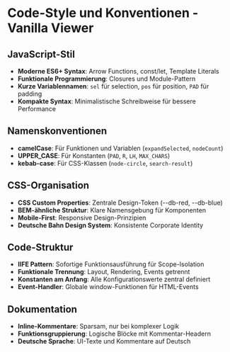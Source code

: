 # Code-Style und Konventionen - Vanilla Viewer

## JavaScript-Stil
- **Moderne ES6+ Syntax**: Arrow Functions, const/let, Template Literals
- **Funktionale Programmierung**: Closures und Module-Pattern
- **Kurze Variablennamen**: `sel` für selection, `pos` für position, `PAD` für padding
- **Kompakte Syntax**: Minimalistische Schreibweise für bessere Performance

## Namenskonventionen
- **camelCase**: Für Funktionen und Variablen (`expandSelected`, `nodeCount`)
- **UPPER_CASE**: Für Konstanten (`PAD`, `R`, `LH`, `MAX_CHARS`)
- **kebab-case**: Für CSS-Klassen (`node-circle`, `search-result`)

## CSS-Organisation
- **CSS Custom Properties**: Zentrale Design-Token (--db-red, --db-blue)
- **BEM-ähnliche Struktur**: Klare Namensgebung für Komponenten
- **Mobile-First**: Responsive Design-Prinzipien
- **Deutsche Bahn Design System**: Konsistente Corporate Identity

## Code-Struktur
- **IIFE Pattern**: Sofortige Funktionsausführung für Scope-Isolation
- **Funktionale Trennung**: Layout, Rendering, Events getrennt
- **Konstanten am Anfang**: Alle Konfigurationswerte zentral definiert
- **Event-Handler**: Globale window-Funktionen für HTML-Events

## Dokumentation
- **Inline-Kommentare**: Sparsam, nur bei komplexer Logik
- **Funktionsgruppierung**: Logische Blöcke mit Kommentar-Headern
- **Deutsche Sprache**: UI-Texte und Kommentare auf Deutsch